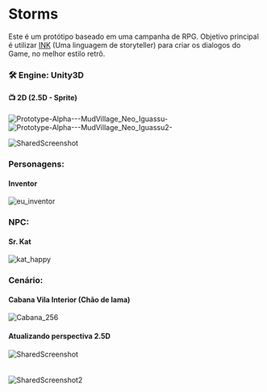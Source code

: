 # Storms
Este é um protótipo baseado em uma campanha de RPG. Objetivo principal é utilizar 
[INK](https://www.inklestudios.com/ink)
(Uma linguagem de storyteller) para criar os dialogos do Game, no melhor estilo retrô.


### 🛠 Engine: Unity3D

#### 📺 2D (2.5D - Sprite) 

![Prototype-Alpha---MudVillage_Neo_Iguassu-](https://user-images.githubusercontent.com/19762039/177673598-a09a1ac9-d31f-4b11-b175-93cd254d6d25.gif)    ![Prototype-Alpha---MudVillage_Neo_Iguassu2-](https://user-images.githubusercontent.com/19762039/177674030-93811c48-ebd0-46e9-a1ae-b80afd17194f.gif)



![SharedScreenshot](https://user-images.githubusercontent.com/19762039/177382854-ea7e3690-3b0d-4e5e-bb81-e771ceb78f83.jpg)

### Personagens:

#### Inventor

![eu_inventor](https://user-images.githubusercontent.com/19762039/177381175-bb375308-2b1f-481a-becf-ada086e8b631.png)


### NPC:

#### Sr. Kat
![kat_happy](https://user-images.githubusercontent.com/19762039/177380838-3894f25c-999d-4d17-8aa5-a16b712bdc8d.png)

### Cenário:

#### Cabana Vila Interior (Chão de lama)

![Cabana_256](https://user-images.githubusercontent.com/19762039/177381492-4fad068f-0f60-4c8a-8bec-029b57255d23.png)

#### Atualizando perspectiva 2.5D

![SharedScreenshot](https://user-images.githubusercontent.com/19762039/178851528-c34cd3ff-93ee-4138-8960-e71e2b86fcfb.jpg)    <br/> <br/> <br/>    ![SharedScreenshot2](https://user-images.githubusercontent.com/19762039/178851544-6821db2c-a866-4a99-b14e-52e1fd1b8265.jpg)

